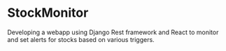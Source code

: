 # StockMonitor
Developing a webapp using Django Rest framework and React to monitor and set alerts for stocks based on various triggers.
